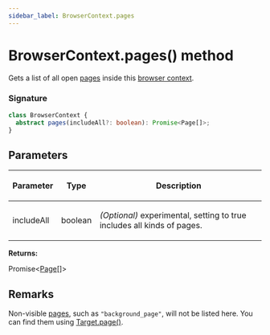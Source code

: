 ```yaml
---
sidebar_label: BrowserContext.pages
---
```


# BrowserContext.pages() method

Gets a list of all open [pages](./puppeteer.page.md) inside this [browser context](./puppeteer.browsercontext.md).

### Signature

```typescript
class BrowserContext {
  abstract pages(includeAll?: boolean): Promise<Page[]>;
}
```

## Parameters

<table><thead><tr><th>

Parameter

</th><th>

Type

</th><th>

Description

</th></tr></thead>
<tbody><tr><td>

includeAll

</td><td>

boolean

</td><td>

_(Optional)_ experimental, setting to true includes all kinds of pages.

</td></tr>
</tbody></table>

**Returns:**

Promise&lt;[Page](./puppeteer.page.md)\[\]&gt;

## Remarks

Non-visible [pages](./puppeteer.page.md), such as `"background_page"`, will not be listed here. You can find them using [Target.page()](./puppeteer.target.page.md).
